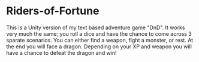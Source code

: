 # Riders-of-Fortune

This is a Unity version of my text based adventure game "DnD". It works very much the same; you roll a dice and have the chance to come across 3 sparate scenarios.
You can either find a weapon, fight a monster, or rest. At the end you will face a dragon.
Depending on your XP and weapon you will have a chance to defeat the dragon and win!
